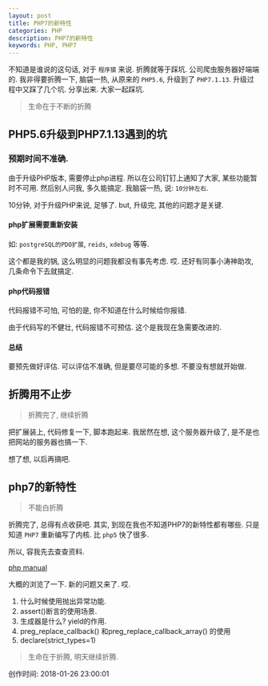 ```yaml
---
layout: post
title: PHP7的新特性
categories: PHP
description: PHP7的新特性
keywords: PHP, PHP7
---
```


不知道是谁说的这句话, 对于 `程序猿` 来说. 折腾就等于踩坑.
公司爬虫服务器好端端的. 我非得要折腾一下, 脑袋一热, 从原来的 `PHP5.6`, 升级到了 `PHP7.1.13`.
升级过程中又踩了几个坑. 分享出来. 大家一起踩坑.

> 生命在于不断的折腾

## PHP5.6升级到PHP7.1.13遇到的坑

### 预期时间不准确.

由于升级PHP版本, 需要停止php进程. 所以在公司钉钉上通知了大家, 某些功能暂时不可用.
然后别人问我, 多久能搞定. 我脑袋一热, 说: `10分钟左右`.

10分钟, 对于升级PHP来说, 足够了. but, 升级完, 其他的问题才是关键.

#### php扩展需要重新安装

如: `postgreSQL的PDO扩展`, `reids`, `xdebug` 等等.

这个都是我的锅, 这么明显的问题我都没有事先考虑. 哎. 还好有同事小涛神助攻, 几条命令下去就搞定.

#### php代码报错

代码报错不可怕, 可怕的是, 你不知道在什么时候给你报错.

由于代码写的不健壮, 代码报错不可预估. 这个是我现在急需要改进的.

#### 总结

要预先做好评估. 可以评估不准确, 但是要尽可能的多想. 不要没有想就开始做. 

## 折腾用不止步

> 折腾完了, 继续折腾

把扩展装上, 代码修复一下, 脚本跑起来. 我居然在想, 这个服务器升级了, 是不是也把网站的服务器也搞一下.

想了想, 以后再搞吧.

## php7的新特性

> 不能白折腾

折腾完了, 总得有点收获吧. 其实, 到现在我也不知道PHP7的新特性都有哪些. 只是知道 `PHP7` 重新编写了内核. 比 `php5` 快了很多.

所以, 容我先去查查资料.

[php manual](http://php.net/manual/zh/migration70.php)

大概的浏览了一下. 新的问题又来了. 哎.

1. 什么时候使用抛出异常功能.
2. assert()断言的使用场景.
3. 生成器是什么? yield的作用.
4. preg_replace_callback() 和preg_replace_callback_array() 的使用
5. declare(strict_types=1)

> 生命在于折腾, 明天继续折腾.

创作时间: 2018-01-26 23:00:01